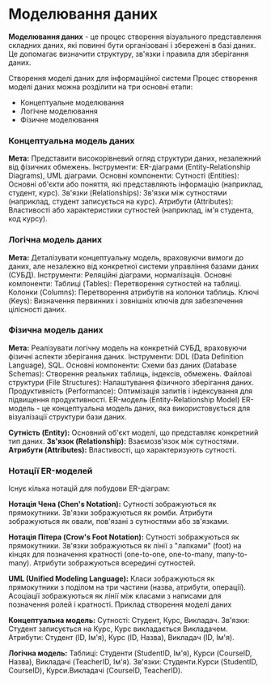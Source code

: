 # Моделювання даних
**Моделювання даних** - це процес створення візуального представлення складних даних, які повинні бути організовані і збережені в базі даних. Це допомагає визначити структуру, зв'язки і правила для зберігання даних.

Створення моделі даних для інформаційної системи
Процес створення моделі даних можна розділити на три основні етапи:

- Концептуальне моделювання
- Логічне моделювання
- Фізичне моделювання

### Концептуальна модель даних
**Мета:** Представити високорівневий огляд структури даних, незалежний від фізичних обмежень.
Інструменти: ER-діаграми (Entity-Relationship Diagrams), UML діаграми.
Основні компоненти:
Сутності (Entities): Основні об'єкти або поняття, які представляють інформацію (наприклад, студент, курс).
Зв'язки (Relationships): Зв'язки між сутностями (наприклад, студент записується на курс).
Атрибути (Attributes): Властивості або характеристики сутностей (наприклад, ім'я студента, код курсу).

### Логічна модель даних
**Мета:** Деталізувати концептуальну модель, враховуючи вимоги до даних, але незалежно від конкретної системи управління базами даних (СУБД).
Інструменти: Реляційні діаграми, нормалізація.
Основні компоненти:
Таблиці (Tables): Перетворення сутностей на таблиці.
Колонки (Columns): Перетворення атрибутів на колонки таблиць.
Ключі (Keys): Визначення первинних і зовнішніх ключів для забезпечення цілісності даних.

### Фізична модель даних
**Мета:** Реалізувати логічну модель на конкретній СУБД, враховуючи фізичні аспекти зберігання даних.
Інструменти: DDL (Data Definition Language), SQL.
Основні компоненти:
Схеми баз даних (Database Schemas): Створення реальних таблиць, індексів, обмежень.
Файлові структури (File Structures): Налаштування фізичного зберігання даних.
Продуктивність (Performance): Оптимізація запитів і індексування для підвищення продуктивності.
ER-модель (Entity-Relationship Model)
ER-модель - це концептуальна модель даних, яка використовується для візуалізації структури бази даних.

**Сутність (Entity):** Основний об'єкт моделі, що представляє конкретний тип даних.
**Зв'язок (Relationship):** Взаємозв'язок між сутностями.
**Атрибути (Attributes):** Властивості, що характеризують сутності.

### Нотації ER-моделей
Існує кілька нотацій для побудови ER-діаграм:

**Нотація Чена (Chen's Notation):**
Сутності зображуються як прямокутники.
Зв'язки зображуються як ромби.
Атрибути зображуються як овали, пов'язані з сутностями або зв'язками.


**Нотація Пітера (Crow's Foot Notation):**
Сутності зображуються як прямокутники.
Зв'язки зображуються як лінії з "лапками" (foot) на кінцях для позначення кратності (one-to-one, one-to-many, many-to-many).
Атрибути зображуються всередині сутностей.


**UML (Unified Modeling Language):**
Класи зображуються як прямокутники з поділом на три частини (назва, атрибути, операції).
Асоціації зображуються як лінії між класами з написами для позначення ролей і кратності.
Приклад створення моделі даних

**Концептуальна модель:**
Сутності: Студент, Курс, Викладач.
Зв'язки: Студент записується на Курс, Курс викладається Викладачем.
Атрибути: Студент (ID, Ім'я), Курс (ID, Назва), Викладач (ID, Ім'я).

**Логічна модель:**
Таблиці: Студенти (StudentID, Ім'я), Курси (CourseID, Назва), Викладачі (TeacherID, Ім'я).
Зв'язки: Студенти.Курси (StudentID, CourseID), Курси.Викладачі (CourseID, TeacherID).
